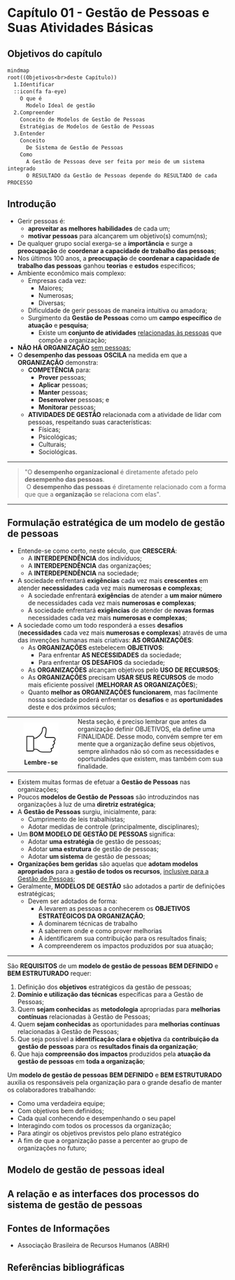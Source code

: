 # Capítulo 01 - Gestão de Pessoas e Suas Atividades Básicas

## Objetivos do capítulo

```mermaid
mindmap
root((Objetivos<br>deste Capítulo))
  1.Identificar
  ::icon(fa fa-eye)
    O que é
      Modelo Ideal de gestão
  2.Compreender
    Conceito de Modelos de Gestão de Pessoas
    Estratégias de Modelos de Gestão de Pessoas
  3.Entender
    Conceito
      De Sistema de Gestão de Pessoas
    Como
      A Gestão de Pessoas deve ser feita por meio de um sistema integrado
      O RESULTADO da Gestão de Pessoas depende do RESULTADO de cada PROCESSO
```

## Introdução

- Gerir pessoas é:
  - **aproveitar as melhores habilidades** de cada um;
  - **motivar pessoas** para alcançarem um objetivo(s) comum(ns);
- De qualquer grupo social exerga-se a **importância** e surge a **preocupação** de **coordenar a capacidade de trabalho das pessoas**;
- Nos últimos 100 anos, a **preocupação** de **coordenar a capacidade de trabalho das pessoas** ganhou **teorias** e **estudos** especificos;
- Ambiente econômico mais complexo:
  - Empresas cada vez:
    - Maiores;
    - Numerosas;
    - Diversas;
  - Dificuldade de gerir pessoas de maneira intuitiva ou amadora;
  - Surgimento da **Gestão de Pessoas** como um **campo específico** de **atuação** e **pesquisa**;
    - Existe um **conjunto de atividades** <u>relacionadas às pessoas</u> que compõe a organização;
- **NÃO HÁ ORGANIZAÇÃO** <u>sem pessoas</u>;
- O **desempenho das pessoas** **OSCILA** na medida em que a **ORGANIZAÇÃO** demonstra:
  -  **COMPETÊNCIA** para:
     - **Prover** pessoas;
     - **Aplicar** pessoas;
     - **Manter** pessoas;
     - **Desenvolver** pessoas; e
     - **Monitorar** pessoas;
  - **ATIVIDADES DE GESTÃO** relacionada com a atividade de lidar com pessoas, respeitando suas características:
    - Físicas;
    - Psicológicas;
    - Culturais;
    - Sociológicas.

<hr>

> "O **desempenho organizacional** é diretamente afetado pelo **desempenho das pessoas**. <br>
>  &nbsp;O **desempenho das pessoas** é diretamente relacionado com a forma que que a **organização** se relaciona com elas".

<hr>

## Formulação estratégica de um modelo de gestão de pessoas

- Entende-se como certo, neste século, que **CRESCERÁ**:
  - A **INTERDEPENDÊNCIA** dos indivíduos;
  - A **INTERDEPENDÊNCIA** das organizações;
  - A **INTERDEPENDÊNCIA** na sociedade;
- A sociedade enfrentará **exigências** cada vez mais **crescentes** em atender **necessidades** cada vez mais **numerosas e complexas**;
  - A sociedade enfrentará **exigências** de atender a **um maior número** de necessidades cada vez mais **numerosas e complexas**;
  - A sociedade enfrentará **exigências** de atender de **novas formas** necessidades cada vez mais **numerosas e complexas**;
- A sociedade como um todo responderá a esses **desafios** (**necessidades** cada vez mais **numerosas e complexas**) através de uma das invenções humanas mais criativas: **AS ORGANIZAÇÕES**:
  - As **ORGANIZAÇÕES** estebelecem **OBJETIVOS**:
    - Para enfrentar **AS NECESSIDADES** da sociedade;
    - Para enfrentar **OS DESAFIOS** da sociedade;
  - As **ORGANIZAÇÕES** alcançam objetivos pelo **USO DE RECURSOS**;
  - As **ORGANIZAÇÕES** precisam **USAR SEUS RECURSOS** de modo mais eficiente possível (**MELHORAR AS ORGANIZAÇÕES**);
  - Quanto **melhor as ORGANIZAÇÕES funcionarem**, mas facilmente nossa sociedade poderá enfrentar os **desafios** e as **oportunidades** deste e dos próximos séculos;
  
<table id="nome-id-unico">
  <tr>
    <td align="center" width="140px">
      <img src="https://github.com/dnlclaudino/imagens/blob/master/gestao-do-conhecimento/icone-lembre-se.png?raw=true" heigh="80" width="80"><br>
      <b>Lembre-se</b>
    </td>
    <td valign="top">
      Nesta seção, é preciso lembrar que antes da organização definir OBJETIVOS, ela define uma FINALIDADE. Desse modo, convém sempre ter em mente que a organização define seus objetivos, sempre alinhados não só com as necessidades e oportunidades que existem, mas também com sua finalidade.
    </td>
  </tr>
</table>

- Existem muitas formas de efetuar a **Gestão de Pessoas** nas organizações;
- Poucos **modelos de Gestão de Pessoas** são introduzindos nas organizações à luz de uma **diretriz estratégica**;
- A **Gestão de Pessoas** surgiu, inicialmente, para:
  - Cumprimento de leis trabalhistas;
  - Adotar medidas de controle (principalmente, disciplinares);
- Um **BOM MODELO DE GESTÃO DE PESSOAS** significa:
  - Adotar **uma estratégia** de gestão de pessoas;
  - Adotar **uma estrutura** de gestão de pessoas;
  - Adotar **um sistema** de gestão de pessoas;
- **Organizações bem geridas** são aquelas que **adotam modelos apropriados** para a **gestão de todos os recursos**, <u>inclusive para a Gestão de Pessoas</u>;
- Geralmente, **MODELOS DE GESTÃO** são adotados a partir de definições estratégicas;
  - Devem ser adotados de forma:
    - A levarem as pessoas a conhecerem os **OBJETIVOS ESTRATÉGICOS DA ORGANIZAÇÃO**;
    - A dominarem técnicas de trabalho
    - A saberrem onde e como prover melhorias
    - A identificarem sua contribuição para os resultados finais;
    - A compreenderem os impactos produzidos por sua atuação;

<hr>

São **REQUISITOS** de um **modelo de gestão de pessoas** **BEM DEFINIDO** e **BEM ESTRUTURADO** requer:

1. Definição dos **objetivos** estratégicos da gestão de pessoas;
2. **Domínio e utilização das técnicas** específicas para a Gestão de Pessoas;
3. Quem **sejam conhecidas** as **metodologia** apropriadas para **melhorias contínuas** relacionadas à Gestão de Pessoas;
4. Quem **sejam conhecidas** as oportunidades para **melhorias contínuas** relacionadas à Gestão de Pessoas;
5. Que seja possível a **identificação clara e objetiva** da **contribuição da gestão de pessoas** para os **resultados finais da organização**;
6. Que haja **compreensão dos impactos** produzidos pela **atuação da gestão de pessoas** em **toda a organização**;

Um **modelo de gestão de pessoas** **BEM DEFINIDO** e **BEM ESTRUTURADO** auxilia os responsáveis pela organização para o grande desafio de manter os colaboradores trabalhando:

- Como uma verdadeira equipe;
- Com objetivos bem definidos;
- Cada qual conhecendo e desempenhando o seu papel
- Interagindo com todos os processos da organização;
- Para atingir os objetivos previstos pelo plano estratégico
- A fim de que a organização passe a percenter ao grupo de organizações no futuro;
  
## Modelo de gestão de pessoas ideal



## A relação e as interfaces dos processos do sistema de gestão de pessoas

## Fontes de Informações

- Associação Brasileira de Recursos Humanos (ABRH)

## Referências bibliográficas
